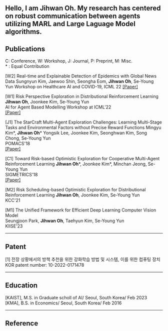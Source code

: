 Hello, I am Jihwan Oh. My research has centered on robust communication between agents utilizing MARL and Large Laguage Model algorithms. 
---

## Publications
C: Conference, W: Workshop, J: Journal, P: Preprint, M: Misc.   
\* : Equal Contribution

[W2] Real-time and Explainable Detection of Epidemics with Global News Data
Sungnyun Kim, Jaewoo Shin, Seongha Eom, **Jihwan Oh**, Se-Young Yun
Workshop on Healthcare AI and COVID-19, ICML 22
<a href="[https://proceedings.mlr.press/v184/kim22a/kim22a.pdf"> [Paper] </a>

[W1] Risk Perspective Exploration in Distributional Reinforcement Learning 
**Jihwan Oh**, Joonkee Kim, Se-Young Yun  
AI for Agent Based Modelling Workshop at ICML'22  
<a href="[https://arxiv.org/pdf/2206.14170.pdf"> [Paper] </a>

[J1] The StarCraft Multi-Agent Exploration Challenges: Learning Multi-Stage Tasks and Environmental Factors without Precise Reward Functions
Mingyu Kim\*, **Jihwan Oh**\* Yongsik Lee, Joonkee Kim, Seonghwan Kim, Song Chong, Se-Young Yun  
POMACS'18  
<a href="[https://dl.acm.org/doi/10.1145/3179416](https://ieeexplore.ieee.org/stamp/stamp.jsp?tp=&arnumber=10099458)"> [Paper] </a>

[C1] Toward Risk-based Optimistic Exploration for Cooperative Multi-Agent Reinforcement Learning 
**Jihwan Oh**\*, Joonkee Kim\*, Minchan Jeong, Se-Young Yun  
SIGMETRICS'18  
<a href="[https://dl.acm.org/doi/abs/10.1145/3292040.3219639](https://arxiv.org/pdf/2303.01768.pdf)"> [Paper] </a>

[M2] Risk Scheduling-based Optimistic Exploration for Distributional Reinforcement Learning
**Jihwan Oh**, Joonkee Kim, Se-Young Yun  
KCC'21

[M1] The Unified Framework for Efficient Deep Learning Computer Vision Model  
Seungjoon Park, **Jihwan Oh**, Taehyun Kim, Se-Young Yun  
KIISE'23


---

## Patent

[1] 전장 상황에서의 방책 추천을 위한 강화학습 방법 및 시스템, 이를 위한 컴퓨팅 장치
KOR patent number: 10-2022-0171478


---

## Education

[KAIST], M.S. in Graduate scholl of AI/ Seoul, South Korea/ Feb 2023  
[KMA], B.S. in Economics/ Seoul, South Korea/ Feb 2016  


---

## Reference

